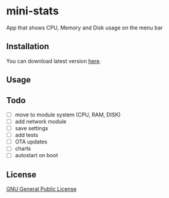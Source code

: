 # mini-stats
App that shows CPU, Memory and Disk usage on the menu bar

## Installation
You can download latest version [here](https://github.com/exelban/mini-stats/releases).

## Usage

## Todo
 - [ ] move to module system (CPU, RAM, DISK)
 - [ ] add network module
 - [ ] save settings
 - [ ] add tests
 - [ ] OTA updates
 - [ ] charts
 - [ ] autostart on boot

## License
[GNU General Public License](https://github.com/exelban/mini-stats/blob/master/LICENSE)
